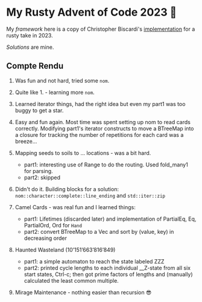 # My Rusty Advent of Code 2023 🎄

My *framework* here is a copy of Christopher Biscardi's
[implementation]( https://github.com/ChristopherBiscardi/advent-of-code/tree/main/2023/rust)
for a rusty take in 2023.

*Solutions* are mine.

## Compte Rendu

1. Was fun and not hard, tried some `nom`.
2. Quite like 1. - learning more `nom`.
3. Learned iterator things, had the right idea but even my part1 was too buggy
    to get a star.
4. Easy and fun again. Most time was spent setting up nom to read cards correctly.
    Modifying part1's iterator constructs to move a BTreeMap into a closure
    for tracking the number of repetitions for each card was a breeze...
5. Mapping seeds to soils to ... locations - was a bit hard.

    - part1: interesting use of Range to do the routing. Used fold_many1 for parsing.
    - part2: skipped

6. Didn't do it. Building blocks for a solution:
    `nom::character::complete::line_ending` and `std::iter::zip`

7. Camel Cards - was real fun and I learned things:

    - part1: Lifetimes (discarded later) and implementation
        of PartialEq, Eq, PartialOrd, Ord for `Hand`
    - part2: convert BTreeMap to a Vec and sort by (value, key) in decreasing order

8. Haunted Wasteland (10’151’663’816’849)

    - part1: a simple automaton to reach the state labeled ZZZ
    - part2: printed cycle lengths to each individual __Z-state from all six
        start states, Ctrl-c; then got prime factors of lengths and (manually)
        calculated the least common multiple.

9. Mirage Maintenance - nothing easier than recursion 😎
